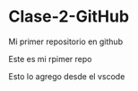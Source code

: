 # Clase-2-GitHub
Mi primer repositorio en github

Este es mi rpimer repo

Esto lo agrego desde el vscode
